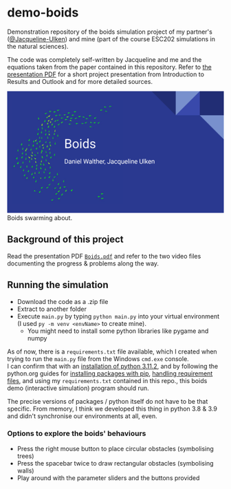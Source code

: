 # demo-boids
Demonstration repository of the boids simulation project of my partner's ([@Jacqueline-Ulken](https://github.com/Jacqueline-Ulken)) and mine (part of the course ESC202 simulations in the natural sciences).

The code was completely self-written by Jacqueline and me and the equations taken from the paper contained in this repository. Refer to [the presentation PDF](https://github.com/radRoy/demo-boids/blob/master/Boids.pdf) for a short project presentation from Introduction to Results and Outlook and for more detailed sources.

![Boids swarming about (presentation title slide) 1](https://github.com/radRoy/demo-boids/blob/master/Boids_pdf_title_screen.png)
Boids swarming about.

## Background of this project
Read the presentation PDF [`Boids.pdf`](https://github.com/radRoy/demo-boids/blob/master/Boids.pdf) and refer to the two video files documenting the progress & problems along the way.

## Running the simulation
- Download the code as a .zip file
- Extract to another folder
- Execute `main.py` by typing `python main.py` into your virtual environment (I used `py -m venv <envName>` to create mine).
  - You might need to install some python libraries like pygame and numpy

As of now, there is a `requirements.txt` file available, which I created when trying to run the `main.py` file from the Windows `cmd.exe` console.  
I can confirm that with an [installation of python 3.11.2](https://www.python.org/downloads/release/python-3112/), and by following the python.org guides for [installing packages with pip](https://packaging.python.org/en/latest/guides/installing-using-pip-and-virtual-environments/), [handling requirement files](https://pip.pypa.io/en/latest/user_guide/#requirements-files), and using my `requirements.txt` contained in this repo., this boids demo (interactive simulation) program should run.

The precise versions of packages / python itself do not have to be that specific. From memory, I think we developed this thing in python 3.8 & 3.9 and didn't synchronise our environments at all, even.

### Options to explore the boids' behaviours
- Press the right mouse button to place circular obstacles (symbolising trees)
- Press the spacebar twice to draw rectangular obstacles (symbolising walls)
- Play around with the parameter sliders and the buttons provided

